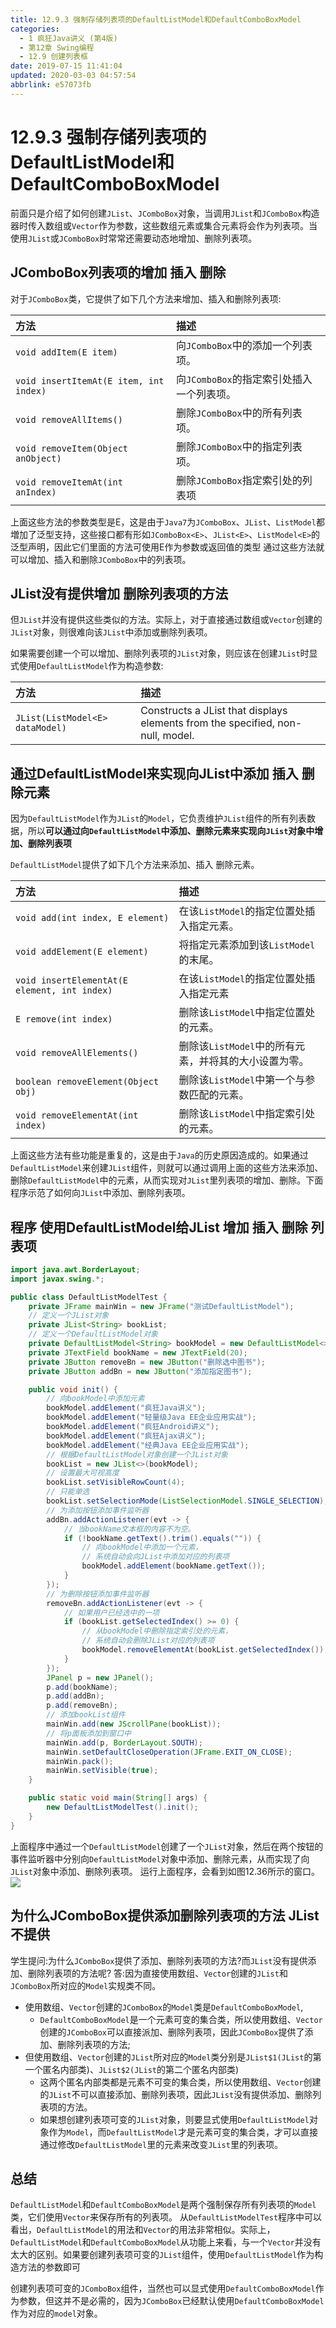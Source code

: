 ```yaml
---
title: 12.9.3 强制存储列表项的DefaultListModel和DefaultComboBoxModel
categories: 
  - 1 疯狂Java讲义 (第4版)
  - 第12章 Swing编程
  - 12.9 创建列表框
date: 2019-07-15 11:41:04
updated: 2020-03-03 04:57:54
abbrlink: e57073fb
---
```

# 12.9.3 强制存储列表项的DefaultListModel和DefaultComboBoxModel
前面只是介绍了如何创建`JList`、`JComboBox`对象，当调用`JList`和`JComboBox`构造器时传入数组或`Vector`作为参数，这些数组元素或集合元素将会作为列表项。当使用`JList`或`JComboBox`时常常还需要动态地增加、删除列表项。
## JComboBox列表项的增加 插入 删除
对于`JComboBox`类，它提供了如下几个方法来增加、插入和删除列表项:

|方法|描述|
|:--|:--|
|`void addItem(E item)`|向`JComboBox`中的添加一个列表项。|
|`void insertItemAt(E item, int index)`|向`JComboBox`的指定索引处插入一个列表项。|
|`void removeAllItems()`|删除`JComboBox`中的所有列表项。|
|`void removeItem(Object anObject)`|删除`JComboBox`中的指定列表项。|
|`void removeItemAt(int anIndex)`|删除`JComboBox`指定索引处的列表项|

上面这些方法的参数类型是E，这是由于`Java7`为`JComboBox`、`JList`、`ListModel`都増加了泛型支持，这些接口都有形如`JComboBox<E>`、`JList<E>`、`ListModel<E>`的泛型声明，因此它们里面的方法可使用E作为参数或返回值的类型
通过这些方法就可以增加、插入和删除`JComboBox`中的列表项。

## JList没有提供增加 删除列表项的方法
但`JList`并没有提供这些类似的方法。实际上，对于直接通过数组或`Vector`创建的`JList`对象，则很难向该`JList`中添加或删除列表项。

如果需要创建一个可以增加、删除列表项的`JList`对象，则应该在创建`JList`时显式使用`DefaultListModel`作为构造参数:

|方法|描述|
|:--|:--|
|`JList(ListModel<E> dataModel)`|Constructs a JList that displays elements from the specified, non-null, model.|

## 通过DefaultListModel来实现向JList中添加 插入 删除元素
因为`DefaultListModel`作为`JList`的`Model`，它负责维护`JList`组件的所有列表数据，所以**可以通过向`DefaultListModel`中添加、删除元素来实现向`JList`对象中增加、删除列表项**

`DefaultListModel`提供了如下几个方法来添加、插入 删除元素。

|方法|描述|
|:--|:--|
|`void add(int index, E element)`|在该`ListModel`的指定位置处插入指定元素。|
|`void addElement(E element)`|将指定元素添加到该`ListModel`的末尾。|
|`void insertElementAt(E element, int index)`|在该`ListModel`的指定位置处插入指定元素|
|`E remove(int index)`|删除该`ListModel`中指定位置处的元素。|
|`void removeAllElements()`|删除该`ListModel`中的所有元素，并将其的大小设置为零。|
|`boolean removeElement(Object obj)`|删除该`ListModel`中第一个与参数匹配的元素。|
|`void removeElementAt(int index)`|删除该`ListModel`中指定索引处的元素。|

上面这些方法有些功能是重复的，这是由于`Java`的历史原因造成的。如果通过`DefaultListModel`来创建`JList`组件，则就可以通过调用上面的这些方法来添加、删除`DefaultListModel`中的元素，从而实现对`JList`里列表项的增加、删除。下面程序示范了如何向`JList`中添加、删除列表项。

## 程序 使用DefaultListModel给JList 增加 插入 删除 列表项
```java
import java.awt.BorderLayout;
import javax.swing.*;

public class DefaultListModelTest {
    private JFrame mainWin = new JFrame("测试DefaultListModel");
    // 定义一个JList对象
    private JList<String> bookList;
    // 定义一个DefaultListModel对象
    private DefaultListModel<String> bookModel = new DefaultListModel<>();
    private JTextField bookName = new JTextField(20);
    private JButton removeBn = new JButton("删除选中图书");
    private JButton addBn = new JButton("添加指定图书");

    public void init() {
        // 向bookModel中添加元素
        bookModel.addElement("疯狂Java讲义");
        bookModel.addElement("轻量级Java EE企业应用实战");
        bookModel.addElement("疯狂Android讲义");
        bookModel.addElement("疯狂Ajax讲义");
        bookModel.addElement("经典Java EE企业应用实战");
        // 根据DefaultListModel对象创建一个JList对象
        bookList = new JList<>(bookModel);
        // 设置最大可视高度
        bookList.setVisibleRowCount(4);
        // 只能单选
        bookList.setSelectionMode(ListSelectionModel.SINGLE_SELECTION);
        // 为添加按钮添加事件监听器
        addBn.addActionListener(evt -> {
            // 当bookName文本框的内容不为空。
            if (!bookName.getText().trim().equals("")) {
                // 向bookModel中添加一个元素，
                // 系统自动会向JList中添加对应的列表项
                bookModel.addElement(bookName.getText());
            }
        });
        // 为删除按钮添加事件监听器
        removeBn.addActionListener(evt -> {
            // 如果用户已经选中的一项
            if (bookList.getSelectedIndex() >= 0) {
                // 从bookModel中删除指定索引处的元素，
                // 系统自动会删除JList对应的列表项
                bookModel.removeElementAt(bookList.getSelectedIndex());
            }
        });
        JPanel p = new JPanel();
        p.add(bookName);
        p.add(addBn);
        p.add(removeBn);
        // 添加bookList组件
        mainWin.add(new JScrollPane(bookList));
        // 将p面板添加到窗口中
        mainWin.add(p, BorderLayout.SOUTH);
        mainWin.setDefaultCloseOperation(JFrame.EXIT_ON_CLOSE);
        mainWin.pack();
        mainWin.setVisible(true);
    }

    public static void main(String[] args) {
        new DefaultListModelTest().init();
    }
}
```
上面程序中通过一个`DefaultListModel`创建了一个`JList`对象，然后在两个按钮的事件监听器中分别向`DefaultListModel`对象中添加、删除元素，从而实现了向`JList`对象中添加、删除列表项。
运行上面程序，会看到如图12.36所示的窗口。
![](https://raw.githubusercontent.com/lanlan2017/images/master/CrazyJavaHandout4/Chapter12/12.9.3/1.png)
<!-- CrazyJavaHandout4/Chapter12/12.9.3/ -->
## 为什么JComboBox提供添加删除列表项的方法 JList不提供
学生提问:为什么`JComboBox`提供了添加、删除列表项的方法?而`JList`没有提供添加、删除列表项的方法呢?
答:因为直接使用数组、`Vector`创建的`JList`和`JComboBox`所对应的`Model`实规类不同。
- 使用数组、`Vector`创建的`JComboBox`的`Model`类是`DefaultComboBoxModel`,
  - `DefaultComboBoxModel`是一个元素可变的集合类，所以使用数组、`Vector`创建的`JComboBox`可以直接派加、删除列表项，因此`JComboBox`提供了添加、删除列表项的方法;
- 但使用数组、`Vector`创建的`JList`所对应的`Model`类分别是`JList$1(JList`的第一个匿名内部类)、`JList$2(JList`的第二个匿名内部类)
  - 这两个匿名内部类都是元素不可变的集合类，所以使用数组、`Vector`创建的`JList`不可以直接添加、删除列表项，因此`JList`没有提供添加、删除列表项的方法。
  - 如果想创建列表项可变的`JList`对象，则要显式使用`DefaultListModel`对象作为`Model`，而`DefaultListModel`才是元素可变的集合类，才可以直接通过修改`DefaultListModel`里的元素来改变`JList`里的列表项。

## 总结
`DefaultListModel`和`DefaultComboBoxModel`是两个强制保存所有列表项的`Model`类，它们使用`Vector`来保存所有的列表项。
从`DefaultListModelTest`程序中可以看出，`DefaultListModel`的用法和`Vector`的用法非常相似。实际上，`DefaultListModel`和`DefaultComboBoxModel`从功能上来看，与一个`Vector`并没有太大的区别。如果要创建列表项可变的`JList`组件，使用`DefaultListModel`作为构造方法的参数即可

创建列表项可变的`JComboBox`组件，当然也可以显式使用`DefaultComboBoxModel`作为参数，但这并不是必需的，因为`JComboBox`已经默认使用`DefaultComboBoxModel`作为对应的`model`对象。
